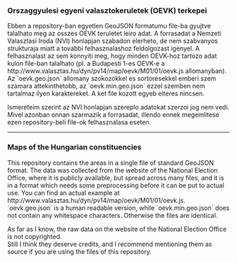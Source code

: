 <h3>Orszaggyulesi egyeni valasztokeruletek (OEVK) terkepei</h3>
Ebben a repository-ban egyetlen GeoJSON formatumu file-ba gyujtve talalhato meg az osszes OEVK teruletet leiro adat.  
A forrasadat a Nemzeti Valasztasi Iroda (NVI) honlapjan szabadon elerheto, de nem szabvanyos strukturaja miatt a tovabbi felhasznalashoz feldolgozast igenyel. A felhasznalast az sem konnyiti meg, hogy minden OEVK-hoz tartozo adat kulon file-ban talalhato (pl. a Budapesti 1-es OEVK-e a http://www.valasztas.hu/dyn/pv14/map/oevk/M01/01/oevk.js allomanyban).  
Az `oevk.geo.json` allomany szokozokkel es sortoresekkel emberi szem szamara attekinthetobb, az `oevk.min.geo.json` ezzel szemben nem tartalmaz ilyen karaktereket. A ket file kozott egyeb elteres nincsen.  

Ismereteim szerint az NVI honlapjan szereplo adatokat szerzoi jog nem vedi.  
Mivel azonban onnan szarmazik a forrasadat, illendo ennek megemlitese ezen repository-beli file-ok felhasznalasa eseten.

<hr>
<h3>Maps of the Hungarian constituencies</h3>
This repository contains the areas in a single file of standard GeoJSON format.  
The data was collected from the website of the National Election Office, where it is publicly available, but spread across many files, and it is in a format which needs some preprocessing before it can be put to actual use. You can find an actual example at http://www.valasztas.hu/dyn/pv14/map/oevk/M01/01/oevk.js.  
`oevk.geo.json` is a human readable version, while `oevk.min.geo.json` does not contain any whitespace characters. Otherwise the files are identical.  

As far as I know, the raw data on the website of the National Election Office is not copyrighted.  
Still I think they deserve credits, and I recommend mentioning them as source if you are using the files of this repository.
